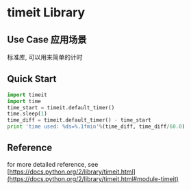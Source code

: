 # timeit Library #

## Use Case 应用场景 ##

标准库, 可以用来简单的计时

## Quick Start ##

```python
import timeit
import time
time_start = timeit.default_timer()
time.sleep(1)
time_diff = timeit.default_timer() - time_start
print 'time used: %ds=%.1fmin'%(time_diff, time_diff/60.0)
```

## Reference ##
for more detailed reference, see [https://docs.python.org/2/library/timeit.html](https://docs.python.org/2/library/timeit.html#module-timeit)
